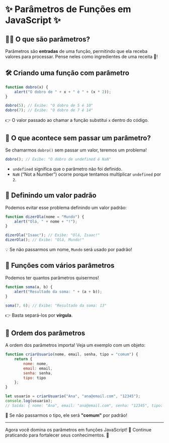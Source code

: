 # ✨ Parâmetros de Funções em JavaScript ✨

## 👨‍💻 O que são parâmetros?
Parâmetros são **entradas** de uma função, permitindo que ela receba valores para processar. Pense neles como ingredientes de uma receita 🍲!

## 🛠️ Criando uma função com parâmetro
```js
function dobro(x) {
    alert("O dobro de " + x + " é " + (x * 2));
}

dobro(5); // Exibe: "O dobro de 5 é 10"
dobro(7); // Exibe: "O dobro de 7 é 14"
```
👉 O valor passado ao chamar a função substitui `x` dentro do código.

## 🚫 O que acontece sem passar um parâmetro?
Se chamarmos `dobro()` sem passar um valor, teremos um problema!
```js
dobro(); // Exibe: "O dobro de undefined é NaN"
```
* `undefined` significa que o parâmetro não foi definido.
* `NaN` (“Not a Number”) ocorre porque tentamos multiplicar `undefined` por `2`.

## 🌟 Definindo um valor padrão
Podemos evitar esse problema definindo um valor padrão:
```js
function dizerOla(nome = "Mundo") {
    alert("Olá, " + nome + "!");
}

dizerOla("Isaac"); // Exibe: "Olá, Isaac!"
dizerOla(); // Exibe: "Olá, Mundo!"
```
💡 Se não passarmos um nome, `Mundo` será usado por padrão!

## 🤖 Funções com vários parâmetros
Podemos ter quantos parâmetros quisermos!
```js
function soma(a, b) {
    alert("Resultado da soma: " + (a + b));
}

soma(7, 6); // Exibe: "Resultado da soma: 13"
```
👉 Basta separá-los por **vírgula**.

## 🔄 Ordem dos parâmetros
A ordem dos parâmetros importa! Veja um exemplo com um objeto:
```js
function criarUsuario(nome, email, senha, tipo = "comum") {
    return {
        nome: nome,
        email: email,
        senha: senha,
        tipo: tipo
    };
}

let usuario = criarUsuario("Ana", "ana@email.com", "12345");
console.log(usuario);
// Saída: { nome: "Ana", email: "ana@email.com", senha: "12345", tipo: "comum" }
```
🚀 Se não passarmos o tipo, ele será **"comum"** por padrão!

---

Agora você domina os parâmetros em funções JavaScript! 🎉 Continue praticando para fortalecer seus conhecimentos. 🚀

